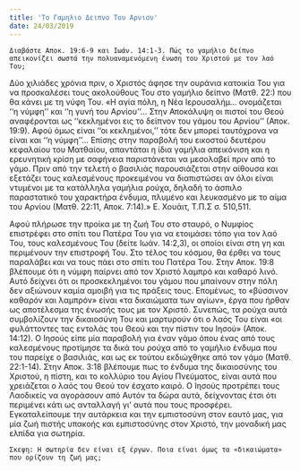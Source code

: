 ```yaml
---
title: 'Το Γαμηλιο Δειπνο Του Αρνιου'
date: 24/03/2019
---
```


`Διαβάστε Αποκ. 19:6-9 και Ιωάν. 14:1-3. Πώς το γαμήλιο δείπνο απεικονίζει σωστά την πολυαναμενόμενη ένωση του Χριστού με τον λαό Του;`

Δύο χιλιάδες χρόνια πριν, ο Χριστός άφησε την ουράνια κατοικία Του για να προσκαλέσει τους ακολούθους Του στο γαμήλιο δείπνο (Ματθ. 22:) που θα κάνει με τη νύφη Του. «Η αγία πόλη, η Νέα Ιερουσαλήμ… ονομάζεται ‘‘η νύμφη’’ και ‘‘η γυνή του Αρνίου’’… Στην Αποκάλυψη οι πιστοί του Θεού αναφέρονται ως ‘‘κεκλημένοι εις το δείπνον του γάμου του Αρνίου’’ (Αποκ. 19:9). Αφού όμως είναι ‘‘οι κεκλημένοι,’’ τότε δεν μπορεί ταυτόχρονα να είναι και ‘‘η νύμφη’’… Επίσης στην παραβολή του εικοστού δευτέρου κεφαλαίου του Ματθαίου, απαντάται η ίδια γαμήλια απεικόνιση και η ερευνητική κρίση με σαφήνεια παριστάνεται να μεσολαβεί πριν από το γάμο. Πριν από την τελετή ο βασιλιάς παρουσιάζεται στην αίθουσα και εξετάζει τους καλεσμένους προκειμένου να διαπιστώσει αν όλοι είναι ντυμένοι με τα κατάλληλα γαμήλια ρούχα, δηλαδή το άσπιλο παραστατικό του χαρακτήρα ένδυμα, πλυμένο και λευκασμένο με το αίμα του Αρνίου (Ματθ. 22:11, Αποκ. 7:14).» Ε. Χουάιτ, Τ.Π.Σ σ. 510,511. 

Αφού πλήρωσε την προίκα με τη ζωή Του στο σταυρό, ο Νυμφίος επιστρέφει στο σπίτι του Πατέρα Του για να ετοιμάσει τόπο για τον λαό Του, τους καλεσμένους Του (δείτε Ιωάν. 14:2,3), οι οποίοι είναι στη γη και περιμένουν την επιστροφή Του. Στο τέλος του κόσμου, θα έρθει να τους παραλάβει και να τους πάει στο σπίτι του Πατέρα Του. Στην Αποκ. 19:8 βλέπουμε ότι η νύμφη παίρνει από τον Χριστό λαμπρό και καθαρό λινό. Αυτό δείχνει ότι οι προσκεκλημένοι του γάμου που μπαίνουν στην πόλη δεν αξιώνουν καμία αμοιβή για τις πράξεις τους. Επομένως, το «βύσσινον καθαρόν και λαμπρόν» είναι «τα δικαιώματα των αγίων», έργα που ήρθαν ως αποτέλεσμα της ένωσής τους με τον Χριστό. Συνεπώς, τα ρούχα αυτά συμβολίζουν την δικαιοσύνη Του και μαρτυρούν ότι ο λαός Του είναι «οι φυλάττοντες τας εντολάς του Θεού και την πίστιν του Ιησού» (Αποκ. 14:12). Ο Ιησούς είπε μία παραβολή για έναν γάμο όπου ένας από τους καλεσμένους προτίμησε τα δικά του ρούχα από το γαμήλιο ένδυμα που του παρείχε ο βασιλιάς, και ως εκ τούτου εκδιώχθηκε από τον γάμο (Ματθ. 22:1-14). Στην Αποκ. 3:18 βλέπουμε πως το ένδυμα της δικαιοσύνης του Χριστού, η πίστη, και το κολλύριο του Αγίου Πνεύματος, είναι αυτά που χρειάζεται ο λαός του Θεού τον έσχατο καιρό. Ο Ιησούς προτρέπει τους Λαοδικείς να αγοράσουν από Αυτόν τα δώρα αυτά, δείχνοντας έτσι ότι περιμένει κάτι ως ανταλλαγή γι’ αυτά που τους προσφέρει. Εγκαταλείπουμε την αυτάρκεια και την εμπιστοσύνη στον εαυτό μας, για μία ζωή πιστής υπακοής και εμπιστοσύνης στον Χριστό, την μοναδική μας ελπίδα για σωτηρία.

`Σκεψη: Η σωτηρία δεν είναι εξ έργων. Ποια είναι όμως τα «δικαιώματα» που ορίζουν τη ζωή μας;`